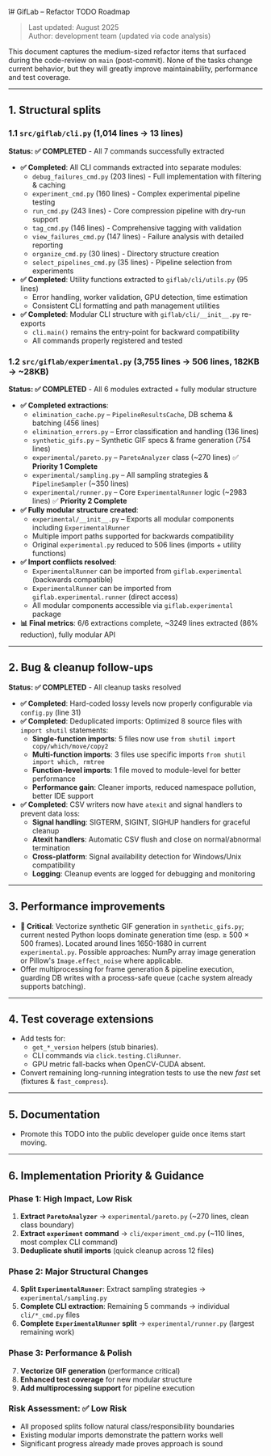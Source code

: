 î# GifLab – Refactor TODO Roadmap

> Last updated: August 2025  
> Author: development team (updated via code analysis)

This document captures the medium-sized refactor items that surfaced during the
code-review on `main` (post-commit).  None of the tasks change current
behavior, but they will greatly improve maintainability, performance and test
coverage.

---
## 1.  Structural splits

### 1.1  `src/giflab/cli.py` (1,014 lines → 13 lines) 
**Status: ✅ COMPLETED** - All 7 commands successfully extracted

* **✅ Completed**: All CLI commands extracted into separate modules:
  * `debug_failures_cmd.py` (203 lines) - Full implementation with filtering & caching
  * `experiment_cmd.py` (160 lines) - Complex experimental pipeline testing
  * `run_cmd.py` (243 lines) - Core compression pipeline with dry-run support  
  * `tag_cmd.py` (146 lines) - Comprehensive tagging with validation
  * `view_failures_cmd.py` (147 lines) - Failure analysis with detailed reporting
  * `organize_cmd.py` (30 lines) - Directory structure creation
  * `select_pipelines_cmd.py` (35 lines) - Pipeline selection from experiments
* **✅ Completed**: Utility functions extracted to `giflab/cli/utils.py` (95 lines)
  * Error handling, worker validation, GPU detection, time estimation
  * Consistent CLI formatting and path management utilities
* **✅ Completed**: Modular CLI structure with `giflab/cli/__init__.py` re-exports
  * `cli.main()` remains the entry-point for backward compatibility
  * All commands properly registered and tested

### 1.2  `src/giflab/experimental.py` (3,755 lines → 506 lines, 182KB → ~28KB)
**Status: ✅ COMPLETED** - All 6 modules extracted + fully modular structure

* **✅ Completed extractions**:
  * `elimination_cache.py` – `PipelineResultsCache`, DB schema & batching (456 lines)
  * `elimination_errors.py` – Error classification and handling (136 lines)  
  * `synthetic_gifs.py` – Synthetic GIF specs & frame generation (754 lines)
  * `experimental/pareto.py` – `ParetoAnalyzer` class (~270 lines) ✅ **Priority 1 Complete**
  * `experimental/sampling.py` – All sampling strategies & `PipelineSampler` (~350 lines)
  * `experimental/runner.py` – Core `ExperimentalRunner` logic (~2983 lines) ✅ **Priority 2 Complete**
* **✅ Fully modular structure created**:
  * `experimental/__init__.py` – Exports all modular components including `ExperimentalRunner`
  * Multiple import paths supported for backwards compatibility
  * Original `experimental.py` reduced to 506 lines (imports + utility functions)
* **✅ Import conflicts resolved**:
  * `ExperimentalRunner` can be imported from `giflab.experimental` (backwards compatible)
  * `ExperimentalRunner` can be imported from `giflab.experimental.runner` (direct access)
  * All modular components accessible via `giflab.experimental` package
* **📊 Final metrics**: 6/6 extractions complete, ~3249 lines extracted (86% reduction), fully modular API

---
## 2.  Bug & cleanup follow-ups  
**Status: ✅ COMPLETED** - All cleanup tasks resolved

* **✅ Completed**: Hard-coded lossy levels now properly configurable via `config.py` (line 31)
* **✅ Completed**: Deduplicated imports: Optimized 8 source files with `import shutil` statements:
  * **Single-function imports**: 5 files now use `from shutil import copy/which/move/copy2`
  * **Multi-function imports**: 3 files use specific imports `from shutil import which, rmtree`
  * **Function-level imports**: 1 file moved to module-level for better performance
  * **Performance gain**: Cleaner imports, reduced namespace pollution, better IDE support
* **✅ Completed**: CSV writers now have `atexit` and signal handlers to prevent data loss:
  * **Signal handling**: SIGTERM, SIGINT, SIGHUP handlers for graceful cleanup
  * **Atexit handlers**: Automatic CSV flush and close on normal/abnormal termination
  * **Cross-platform**: Signal availability detection for Windows/Unix compatibility
  * **Logging**: Cleanup events are logged for debugging and monitoring

---
## 3.  Performance improvements
* **🎯 Critical**: Vectorize synthetic GIF generation in `synthetic_gifs.py`; current nested Python loops dominate
  generation time (esp. ≥ 500 × 500 frames). Located around lines 1650-1680 in current `experimental.py`.
  Possible approaches: NumPy array image generation or Pillow's `Image.effect_noise` where applicable.
* Offer multiprocessing for frame generation & pipeline execution, guarding DB
  writes with a process-safe queue (cache system already supports batching).

---
## 4.  Test coverage extensions
* Add tests for:
  * `get_*_version` helpers (stub binaries).
  * CLI commands via `click.testing.CliRunner`.
  * GPU metric fall-backs when OpenCV-CUDA absent.
* Convert remaining long-running integration tests to use the new *fast* set
  (fixtures & `fast_compress`).

---
## 5.  Documentation
* Promote this TODO into the public developer guide once items start moving.

---
## 6.  Implementation Priority & Guidance

### **Phase 1: High Impact, Low Risk** 
1. **Extract `ParetoAnalyzer`** → `experimental/pareto.py` (~270 lines, clean class boundary)
2. **Extract `experiment` command** → `cli/experiment_cmd.py` (~110 lines, most complex CLI command)
3. **Deduplicate shutil imports** (quick cleanup across 12 files)

### **Phase 2: Major Structural Changes**
4. **Split `ExperimentalRunner`**: Extract sampling strategies → `experimental/sampling.py` 
5. **Complete CLI extraction**: Remaining 5 commands → individual `cli/*_cmd.py` files
6. **Complete `ExperimentalRunner` split** → `experimental/runner.py` (largest remaining work)

### **Phase 3: Performance & Polish**
7. **Vectorize GIF generation** (performance critical)
8. **Enhanced test coverage** for new modular structure
9. **Add multiprocessing support** for pipeline execution

### **Risk Assessment**: ✅ **Low Risk**
- All proposed splits follow natural class/responsibility boundaries  
- Existing modular imports demonstrate the pattern works well
- Significant progress already made proves approach is sound
